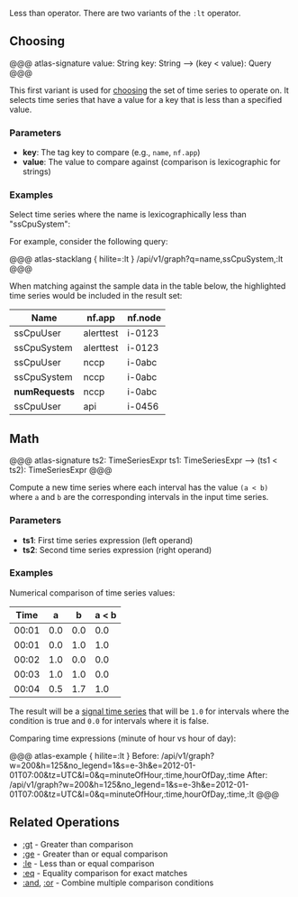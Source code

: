 
Less than operator. There are two variants of the `:lt` operator.

## Choosing

@@@ atlas-signature
value: String
key: String
-->
(key < value): Query
@@@

This first variant is used for [choosing](../tutorial.md#choosing) the set of time series to
operate on. It selects time series that have a value for a key that is less than
a specified value.

### Parameters

* **key**: The tag key to compare (e.g., `name`, `nf.app`)
* **value**: The value to compare against (comparison is lexicographic for strings)

### Examples

Select time series where the name is lexicographically less than "ssCpuSystem":

For example, consider the following query:

@@@ atlas-stacklang { hilite=:lt }
/api/v1/graph?q=name,ssCpuSystem,:lt
@@@

When matching against the sample data in the table below, the highlighted time series would be
included in the result set:

<table>
  <thead>
  <th>Name</th><th>nf.app</th><th>nf.node</th>
  </thead>
  <tbody>
  <tr>
    <td>ssCpuUser</td>
    <td>alerttest</td>
    <td>i-0123</td>
  </tr><tr>
    <td>ssCpuSystem</td>
    <td>alerttest</td>
    <td>i-0123</td>
  </tr><tr>
    <td>ssCpuUser</td>
    <td>nccp</td>
    <td>i-0abc</td>
  </tr><tr>
    <td>ssCpuSystem</td>
    <td>nccp</td>
    <td>i-0abc</td>
  </tr><tr class="atlas-hilite">
    <td><strong>numRequests</strong></td>
    <td>nccp</td>
    <td>i-0abc</td>
  </tr><tr>
    <td>ssCpuUser</td>
    <td>api</td>
    <td>i-0456</td>
  </tr>
  </tbody>
</table>

## Math

@@@ atlas-signature
ts2: TimeSeriesExpr
ts1: TimeSeriesExpr
-->
(ts1 < ts2): TimeSeriesExpr
@@@

Compute a new time series where each interval has the value `(a < b)` where `a`
and `b` are the corresponding intervals in the input time series.

### Parameters

* **ts1**: First time series expression (left operand)
* **ts2**: Second time series expression (right operand)

### Examples

Numerical comparison of time series values:

| **Time** | **a** | **b** | **a < b** |
|----------|-------|-------|-------------|
|  00:01   | 0.0   |  0.0  |  0.0        |
|  00:01   | 0.0   |  1.0  |  1.0        |
|  00:02   | 1.0   |  0.0  |  0.0        |
|  00:03   | 1.0   |  1.0  |  0.0        |
|  00:04   | 0.5   |  1.7  |  1.0        |

The result will be a [signal time series](../alerting-expressions.md#signal-line) that will
be `1.0` for intervals where the condition is true and `0.0` for intervals where it is false.

Comparing time expressions (minute of hour vs hour of day):

@@@ atlas-example { hilite=:lt }
Before: /api/v1/graph?w=200&h=125&no_legend=1&s=e-3h&e=2012-01-01T07:00&tz=UTC&l=0&q=minuteOfHour,:time,hourOfDay,:time
After: /api/v1/graph?w=200&h=125&no_legend=1&s=e-3h&e=2012-01-01T07:00&tz=UTC&l=0&q=minuteOfHour,:time,hourOfDay,:time,:lt
@@@

## Related Operations

* [:gt](gt.md) - Greater than comparison
* [:ge](ge.md) - Greater than or equal comparison
* [:le](le.md) - Less than or equal comparison
* [:eq](eq.md) - Equality comparison for exact matches
* [:and](and.md), [:or](or.md) - Combine multiple comparison conditions

